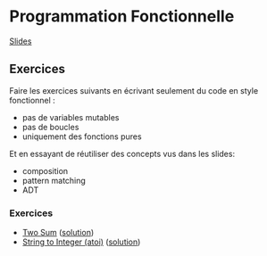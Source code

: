 # Programmation Fonctionnelle

[Slides](19%20-%20Programmation%20Fonctionnelle.pdf)

## Exercices

Faire les exercices suivants en écrivant seulement du code en style fonctionnel :
- pas de variables mutables
- pas de boucles
- uniquement des fonctions pures

Et en essayant de réutiliser des concepts vus dans les slides:
- composition
- pattern matching
- ADT

### Exercices

- [Two Sum](https://leetcode.com/problems/two-sum/) ([solution](two_sum.py))
- [String to Integer (atoi)](https://leetcode.com/problems/string-to-integer-atoi/) ([solution](atoi.py))


